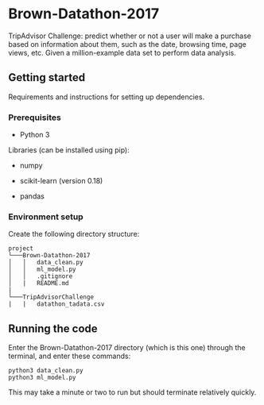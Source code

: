 # Brown-Datathon-2017

TripAdvisor Challenge: predict whether or not a user will make a purchase based on information about them, such as the date, browsing time, page views, etc. Given a million-example data set to perform data analysis.

## Getting started

Requirements and instructions for setting up dependencies.

### Prerequisites

* Python 3

Libraries (can be installed using pip):

* numpy

* scikit-learn (version 0.18)

* pandas

### Environment setup

Create the following directory structure:

```
project
└───Brown-Datathon-2017
│   │   data_clean.py
│   │   ml_model.py
│   │   .gitignore
│   |   README.md
|
└───TripAdvisorChallenge
|   |   datathon_tadata.csv
```

## Running the code

Enter the Brown-Datathon-2017 directory (which is this one) through the terminal, and enter these commands:

```
python3 data_clean.py
python3 ml_model.py
```

This may take a minute or two to run but should terminate relatively quickly.
